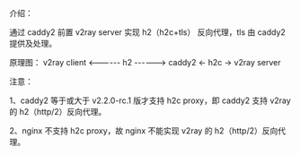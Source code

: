 介绍：

通过 caddy2 前置 v2ray server 实现 h2（h2c+tls） 反向代理，tls 由 caddy2 提供及处理。

原理图： v2ray client <------ h2 ------> caddy2 <- h2c -> v2ray server

注意： 

1、caddy2 等于或大于 v2.2.0-rc.1 版才支持 h2c proxy，即 caddy2 支持 v2ray 的 h2（http/2）反向代理。

2、nginx 不支持 h2c proxy，故 nginx 不能实现 v2ray 的 h2（http/2）反向代理。

